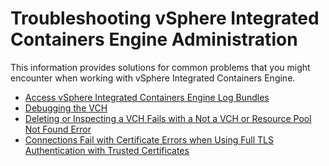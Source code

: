# Troubleshooting vSphere Integrated Containers Engine Administration #

This information provides solutions for common problems that you might encounter when working with vSphere Integrated Containers Engine.

* [Access vSphere Integrated Containers Engine Log Bundles](log_bundles.md)
* [Debugging the VCH](debug_vch.md)
* [Deleting or Inspecting a VCH Fails with a Not a VCH or Resource Pool Not Found Error](ts_delete_inspect_error.md)
* [Connections Fail with Certificate Errors when Using Full TLS Authentication with Trusted Certificates](ts_clock_skew.md)